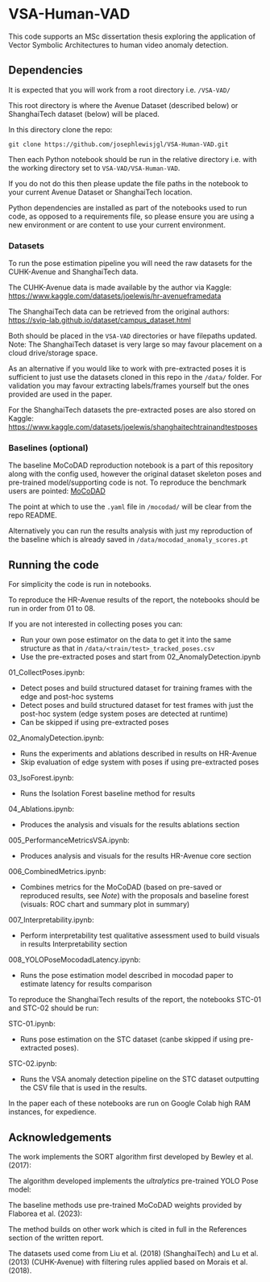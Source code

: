 # VSA-Human-VAD

This code supports an MSc dissertation thesis exploring the application of Vector Symbolic Architectures to human video anomaly detection.

## Dependencies

It is expected that you will work from a root directory i.e. `/VSA-VAD/`

This root directory is where the Avenue Dataset (described below) or ShanghaiTech dataset (below) will be placed.

In this directory clone the repo:

```
git clone https://github.com/josephlewisjgl/VSA-Human-VAD.git
```

Then each Python notebook should be run in the relative directory i.e. with the working directory set to `VSA-VAD/VSA-Human-VAD`.

If you do not do this then please update the file paths in the notebook to your current Avenue Dataset or ShanghaiTech location.

Python dependencies are installed as part of the notebooks used to run code, as opposed to a requirements file, so please ensure you are using a new environment or are content to use your current environment.

### Datasets

To run the pose estimation pipeline you will need the raw datasets for the CUHK-Avenue and ShanghaiTech data.

The CUHK-Avenue data is made available by the author via Kaggle: https://www.kaggle.com/datasets/joelewis/hr-avenueframedata

The ShanghaiTech data can be retrieved from the original authors: https://svip-lab.github.io/dataset/campus_dataset.html

Both should be placed in the `VSA-VAD` directories or have filepaths updated. Note: The ShanghaiTech dataset is very large so may favour placement on a cloud drive/storage space.

As an alternative if you would like to work with pre-extracted poses it is sufficient to just use the datasets cloned in this repo in the `/data/` folder. For validation you may favour extracting labels/frames yourself but the ones provided are used in the paper.

For the ShanghaiTech datasets the pre-extracted poses are also stored on Kaggle: https://www.kaggle.com/datasets/joelewis/shanghaitechtrainandtestposes

### Baselines (optional)

The baseline MoCoDAD reproduction notebook is a part of this repository along with the config used, however the original dataset skeleton poses and pre-trained model/supporting code is not. To reproduce the benchmark users are pointed: [MoCoDAD](https://github.com/aleflabo/MoCoDAD)

The point at which to use the `.yaml` file in `/mocodad/` will be clear from the repo README.

Alternatively you can run the results analysis with just my reproduction of the baseline which is already saved in `/data/mocodad_anomaly_scores.pt`

## Running the code

For simplicity the code is run in notebooks. 

To reproduce the HR-Avenue results of the report, the notebooks should be run in order from 01 to 08.

If you are not interested in collecting poses you can:
* Run your own pose estimator on the data to get it into the same structure as that in `/data/<train/test>_tracked_poses.csv`
* Use the pre-extracted poses and start from 02_AnomalyDetection.ipynb

01_CollectPoses.ipynb: 
* Detect poses and build structured dataset for training frames with the edge and post-hoc systems
* Detect poses and build structured dataset for test frames with just the post-hoc system (edge system poses are detected at runtime)
* Can be skipped if using pre-extracted poses

02_AnomalyDetection.ipynb:
* Runs the experiments and ablations described in results on HR-Avenue
* Skip evaluation of edge system with poses if using pre-extracted poses

03_IsoForest.ipynb:
* Runs the Isolation Forest baseline method for results

04_Ablations.ipynb:
* Produces the analysis and visuals for the results ablations section

005_PerformanceMetricsVSA.ipynb:
* Produces analysis and visuals for the results HR-Avenue core section

006_CombinedMetrics.ipynb:
* Combines metrics for the MoCoDAD (based on pre-saved or reproduced results, see *Note*) with the proposals and baseline forest (visuals: ROC chart and summary plot in summary)

007_Interpretability.ipynb:
* Perform interpretability test qualitative assessment used to build visuals in results Interpretability section

008_YOLOPoseMocodadLatency.ipynb:
* Runs the pose estimation model described in mocodad paper to estimate latency for results comparison

To reproduce the ShanghaiTech results of the report, the notebooks STC-01 and STC-02 should be run:

STC-01.ipynb:
* Runs pose estimation on the STC dataset (canbe skipped if using pre-extracted poses).

STC-02.ipynb:
* Runs the VSA anomaly detection pipeline on the STC dataset outputting the CSV file that is used in the results.

In the paper each of these notebooks are run on Google Colab high RAM instances, for expedience.

## Acknowledgements

The work implements the SORT algorithm first developed by Bewley et al. (2017): 

The algorithm developed implements the _ultralytics_ pre-trained YOLO Pose model: 

The baseline methods use pre-trained MoCoDAD weights provided by Flaborea et al. (2023): 

The method builds on other work which is cited in full in the References section of the written report.

The datasets used come from Liu et al. (2018) (ShanghaiTech) and Lu et al. (2013) (CUHK-Avenue) with filtering rules applied based on Morais et al. (2018). 

